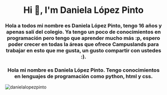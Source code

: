 <h1 align="center">Hi 👋, I'm Daniela López Pinto</h1>
<h3 align="center">Hola a todos mi nombre es Daniela López Pinto, tengo 16 años y apenas salí del colegio. Ya tengo un poco de conocimientos en programación pero tengo que aprender mucho más :p, espero poder crecer en todas la áreas que ofrece Campuslands para trabajar en esto que me gusta, un gusto compartir con ustedes :).</h3>
<h3 align="center">Hola mi nombre es Daniela López Pinto. Tengo conocimientos en lenguajes de programación como python, html y css.</h3>

<p align="left"> <img src="https://komarev.com/ghpvc/?username=danielalopezpinto&label=Profile%20views&color=0e75b6&style=flat" alt="danielalopezpinto" /> </p>
